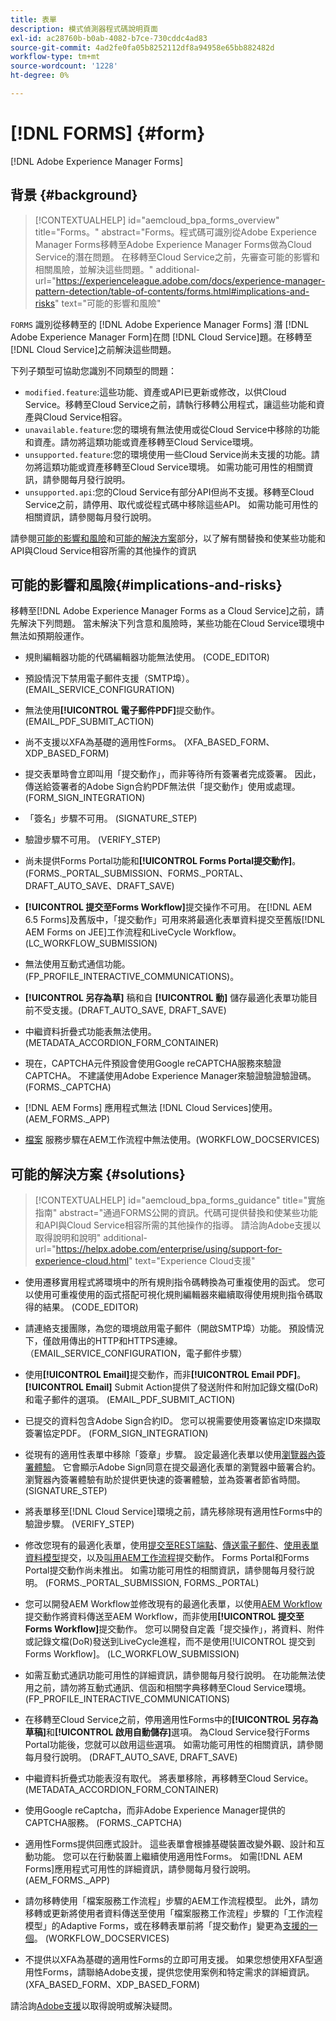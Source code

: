 ```yaml
---
title: 表單
description: 模式偵測器程式碼說明頁面
exl-id: ac28760b-b0ab-4082-b7ce-730cddc4ad83
source-git-commit: 4ad2fe0fa05b8252112df8a94958e65bb882482d
workflow-type: tm+mt
source-wordcount: '1228'
ht-degree: 0%

---
```


# [!DNL FORMS] {#form}

[!DNL Adobe Experience Manager Forms]

## 背景 {#background}

>[!CONTEXTUALHELP]
>id="aemcloud_bpa_forms_overview"
>title="Forms。"
>abstract="Forms。程式碼可識別從Adobe Experience Manager Forms移轉至Adobe Experience Manager Forms做為Cloud Service的潛在問題。 在移轉至Cloud Service之前，先審查可能的影響和相關風險，並解決這些問題。"
>additional-url="https://experienceleague.adobe.com/docs/experience-manager-pattern-detection/table-of-contents/forms.html#implications-and-risks" text="可能的影響和風險"

`FORMS` 識別從移轉至的 [!DNL Adobe Experience Manager Forms] 潛 [!DNL Adobe Experience Manager Form]在問 [!DNL Cloud Service]題。在移轉至[!DNL Cloud Service]之前解決這些問題。

下列子類型可協助您識別不同類型的問題：

* `modified.feature`:這些功能、資產或API已更新或修改，以供Cloud Service。移轉至Cloud Service之前，請執行移轉公用程式，讓這些功能和資產與Cloud Service相容。
* `unavailable.feature`:您的環境有無法使用或從Cloud Service中移除的功能和資產。請勿將這類功能或資產移轉至Cloud Service環境。
* `unsupported.feature`:您的環境使用一些Cloud Service尚未支援的功能。請勿將這類功能或資產移轉至Cloud Service環境。 如需功能可用性的相關資訊，請參閱每月發行說明。
* `unsupported.api`:您的Cloud Service有部分API但尚不支援。移轉至Cloud Service之前，請停用、取代或從程式碼中移除這些API。 如需功能可用性的相關資訊，請參閱每月發行說明。

請參閱[可能的影響和風險](#implications-and-risks)和[可能的解決方案](#solutions)部分，以了解有關替換和使某些功能和API與Cloud Service相容所需的其他操作的資訊

## 可能的影響和風險{#implications-and-risks}

移轉至[!DNL Adobe Experience Manager Forms as a Cloud Service]之前，請先解決下列問題。 當未解決下列含意和風險時，某些功能在Cloud Service環境中無法如預期般運作。

* 規則編輯器功能的代碼編輯器功能無法使用。 (CODE_EDITOR)

* 預設情況下禁用電子郵件支援（SMTP埠）。 (EMAIL_SERVICE_CONFIGURATION)

* 無法使用&#x200B;**[!UICONTROL 電子郵件PDF]**&#x200B;提交動作。(EMAIL_PDF_SUBMIT_ACTION)

* 尚不支援以XFA為基礎的適用性Forms。 (XFA_BASED_FORM、XDP_BASED_FORM)

* 提交表單時會立即叫用「提交動作」，而非等待所有簽署者完成簽署。 因此，傳送給簽署者的Adobe Sign合約PDF無法供「提交動作」使用或處理。 (FORM_SIGN_INTEGRATION)

* 「簽名」步驟不可用。 (SIGNATURE_STEP)

* 驗證步驟不可用。 (VERIFY_STEP)

* 尚未提供Forms Portal功能和&#x200B;**[!UICONTROL Forms Portal提交動作]**。 (FORMS._PORTAL_SUBMISSION、FORMS._PORTAL、DRAFT_AUTO_SAVE、DRAFT_SAVE)

* **[!UICONTROL 提交至Forms Workflow]**&#x200B;提交操作不可用。 在[!DNL AEM 6.5 Forms]及舊版中，「提交動作」可用來將最適化表單資料提交至舊版[!DNL AEM Forms on JEE]工作流程和LiveCycle Workflow。 (LC_WORKFLOW_SUBMISSION)

* 無法使用互動式通信功能。  (FP_PROFILE_INTERACTIVE_COMMUNICATIONS)。

* **[!UICONTROL 另存為草]** 稿和自 **[!UICONTROL 動]** 儲存最適化表單功能目前不受支援。(DRAFT_AUTO_SAVE, DRAFT_SAVE)

* 中繼資料折疊式功能表無法使用。 (METADATA_ACCORDION_FORM_CONTAINER)

* 現在，CAPTCHA元件預設會使用Google reCAPTCHA服務來驗證CAPTCHA。 不建議使用Adobe Experience Manager來驗證驗證驗證碼。 (FORMS._CAPTCHA)

* [!DNL AEM Forms] 應用程式無法 [!DNL Cloud Services]使用。(AEM_FORMS._APP)

* [檔案](https://experienceleague.adobe.com/docs/experience-manager-65/forms/install-aem-forms/osgi-installation/install-configure-document-services.html?lang=en#deployment-topology) 服務步驟在AEM工作流程中無法使用。(WORKFLOW_DOCSERVICES)

## 可能的解決方案 {#solutions}

>[!CONTEXTUALHELP]
>id="aemcloud_bpa_forms_guidance"
>title="實施指南"
>abstract="通過FORMS公開的資訊。代碼可提供替換和使某些功能和API與Cloud Service相容所需的其他操作的指導。 請洽詢Adobe支援以取得說明和說明"
>additional-url="https://helpx.adobe.com/enterprise/using/support-for-experience-cloud.html" text="Experience Cloud支援"

* 使用遷移實用程式將環境中的所有規則指令碼轉換為可重複使用的函式。 您可以使用可重複使用的函式搭配可視化規則編輯器來繼續取得使用規則指令碼取得的結果。 (CODE_EDITOR)

* 請連絡支援團隊，為您的環境啟用電子郵件（開啟SMTP埠）功能。 預設情況下，僅啟用傳出的HTTP和HTTPS連線。 （EMAIL_SERVICE_CONFIGURATION，電子郵件步驟）

* 使用&#x200B;**[!UICONTROL Email]**&#x200B;提交動作，而非&#x200B;**[!UICONTROL Email PDF]**。 **[!UICONTROL Email]** Submit Action提供了發送附件和附加記錄文檔(DoR)和電子郵件的選項。 (EMAIL_PDF_SUBMIT_ACTION)

* 已提交的資料包含Adobe Sign合約ID。 您可以視需要使用簽署協定ID來擷取簽署協定PDF。  (FORM_SIGN_INTEGRATION)

* 從現有的適用性表單中移除「簽章」步驟。 設定最適化表單以使用[瀏覽器內簽署體驗](https://medium.com/adobetech/using-adobe-sign-to-e-sign-an-adaptive-form-heres-the-best-way-to-do-it-dc3e15f9b684)。 它會顯示Adobe Sign同意在提交最適化表單的瀏覽器中籤署合約。 瀏覽器內簽署體驗有助於提供更快速的簽署體驗，並為簽署者節省時間。 (SIGNATURE_STEP)

* 將表單移至[!DNL Cloud Service]環境之前，請先移除現有適用性Forms中的驗證步驟。 (VERIFY_STEP)

* 修改您現有的最適化表單，使用[提交至REST端點](https://experienceleague.adobe.com/docs/experience-manager-forms-cloud-service/forms/create-an-adaptive-form/configure-submit-actions-and-metadata-submission/configuring-submit-actions.html#submit-to-rest-endpoint)、[傳送電子郵件](https://experienceleague.adobe.com/docs/experience-manager-forms-cloud-service/forms/create-an-adaptive-form/configure-submit-actions-and-metadata-submission/configuring-submit-actions.html#send-email)、[使用表單資料模型](https://experienceleague.adobe.com/docs/experience-manager-forms-cloud-service/forms/create-an-adaptive-form/configure-submit-actions-and-metadata-submission/configuring-submit-actions.html#submit-using-form-data-model)提交，以及[叫用AEM工作流程](https://experienceleague.adobe.com/docs/experience-manager-forms-cloud-service/forms/create-an-adaptive-form/configure-submit-actions-and-metadata-submission/configuring-submit-actions.html#invoke-an-aem-workflow)提交動作。 Forms Portal和Forms Portal提交動作尚未推出。 如需功能可用性的相關資訊，請參閱每月發行說明。 (FORMS._PORTAL_SUBMISSION, FORMS._PORTAL)

* 您可以開發AEM Workflow並修改現有的最適化表單，以使用[AEM Workflow](https://experienceleague.adobe.com/docs/experience-manager-forms-cloud-service/forms/create-an-adaptive-form/configure-submit-actions-and-metadata-submission/configuring-submit-actions.html#invoke-an-aem-workflow)提交動作將資料傳送至AEM Workflow，而非使用&#x200B;**[!UICONTROL 提交至Forms Workflow]**&#x200B;提交動作。 您可以開發自定義「提交操作」，將資料、附件或記錄文檔(DoR)發送到LiveCycle進程，而不是使用[!UICONTROL 提交到Forms Workflow]。 (LC_WORKFLOW_SUBMISSION)

* 如需互動式通訊功能可用性的詳細資訊，請參閱每月發行說明。 在功能無法使用之前，請勿將互動式通訊、信函和相關字典移轉至Cloud Service環境。 (FP_PROFILE_INTERACTIVE_COMMUNICATIONS)

* 在移轉至Cloud Service之前，停用適用性Forms中的&#x200B;**[!UICONTROL 另存為草稿]**&#x200B;和&#x200B;**[!UICONTROL 啟用自動儲存]**&#x200B;選項。 為Cloud Service發行Forms Portal功能後，您就可以啟用這些選項。 如需功能可用性的相關資訊，請參閱每月發行說明。 (DRAFT_AUTO_SAVE, DRAFT_SAVE)

* 中繼資料折疊式功能表沒有取代。 將表單移除，再移轉至Cloud Service。(METADATA_ACCORDION_FORM_CONTAINER)

* 使用Google reCaptcha，而非Adobe Experience Manager提供的CAPTCHA服務。 (FORMS._CAPTCHA)

* 適用性Forms提供回應式設計。 這些表單會根據基礎裝置改變外觀、設計和互動功能。 您可以在行動裝置上繼續使用適用性Forms。 如需[!DNL AEM Forms]應用程式可用性的詳細資訊，請參閱每月發行說明。 (AEM_FORMS._APP)

* 請勿移轉使用「檔案服務工作流程」步驟的AEM工作流程模型。 此外，請勿移轉或更新將使用者資料傳送至使用「檔案服務工作流程」步驟的「工作流程模型」的Adaptive Forms，或在移轉表單前將「提交動作」變更為[支援的一個](https://experienceleague.adobe.com/docs/experience-manager-forms-cloud-service/forms/create-an-adaptive-form/configure-submit-actions-and-metadata-submission/configuring-submit-actions.html)。 (WORKFLOW_DOCSERVICES)

* 不提供以XFA為基礎的適用性Forms的立即可用支援。 如果您想使用XFA型適用性Forms，請聯絡Adobe支援，提供您使用案例和特定需求的詳細資訊。(XFA_BASED_FORM、XDP_BASED_FORM)

請洽詢[Adobe支援](https://helpx.adobe.com/enterprise/using/support-for-experience-cloud.html)以取得說明或解決疑問。
